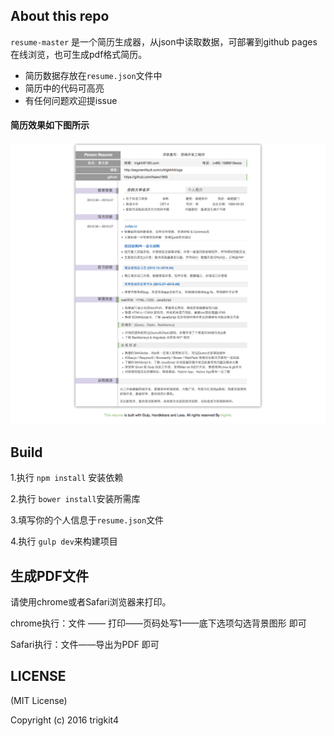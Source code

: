 ## About this repo

`resume-master` 是一个简历生成器，从json中读取数据，可部署到github pages 在线浏览，也可生成pdf格式简历。

 - 简历数据存放在`resume.json`文件中
 - 简历中的代码可高亮
 - 有任何问题欢迎提issue
#### 简历效果如下图所示

![](src/img/xiaoguo.png)

## Build

 1.执行 `npm install` 安装依赖

 2.执行 `bower install`安装所需库

 3.填写你的个人信息于`resume.json`文件

 4.执行 `gulp dev`来构建项目

## 生成PDF文件

请使用chrome或者Safari浏览器来打印。

chrome执行：文件 —— 打印——页码处写1——底下选项勾选背景图形 即可

Safari执行：文件——导出为PDF 即可

## LICENSE

 (MIT License)

 Copyright (c) 2016 trigkit4
